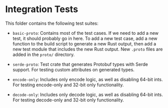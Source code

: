 # Integration Tests

This folder contains the following test suites:

- `basic-proto`: Contains most of the test cases. If we need to add a new test, it should probably go in here. To add a new test case, add a new function to the build script to generate a new Rust output, then add a new test module that includes the new Rust output. New `.proto` files are added in the `proto/` directory.

- `serde-proto`: Test crate that generates Protobuf types with Serde support. For testing custom attributes on generated types.

- `encode-only`: Includes only encode logic, as well as disabling 64-bit ints. For testing encode-only and 32-bit only functionality.

- `decode-only`: Includes only decode logic, as well as disabling 64-bit ints. For testing decode-only and 32-bit only functionality.
